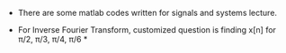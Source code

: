 * There are some matlab codes written for signals and systems lecture.
                                                                                                        
* For Inverse Fourier Transform, customized question is finding x[n] for π/2, π/3, π/4, π/6 *
